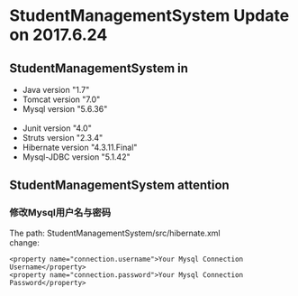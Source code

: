 # StudentManagementSystem Update on 2017.6.24
## StudentManagementSystem in
   * Java version "1.7" <br>
   * Tomcat version "7.0" <br>
   * Mysql version "5.6.36" <br><br>
   * Junit version "4.0" <br>
   * Struts version "2.3.4" <br>
   * Hibernate version "4.3.11.Final" <br>
   * Mysql-JDBC version "5.1.42" <br>
## StudentManagementSystem attention
### 修改Mysql用户名与密码
The path: StudentManagementSystem/src/hibernate.xml <br>
change: 
```
<property name="connection.username">Your Mysql Connection Username</property>
<property name="connection.password">Your Mysql Connection Password</property>
```


      
